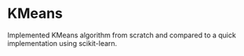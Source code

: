 # KMeans

Implemented KMeans algorithm from scratch and compared to a quick implementation using scikit-learn.
